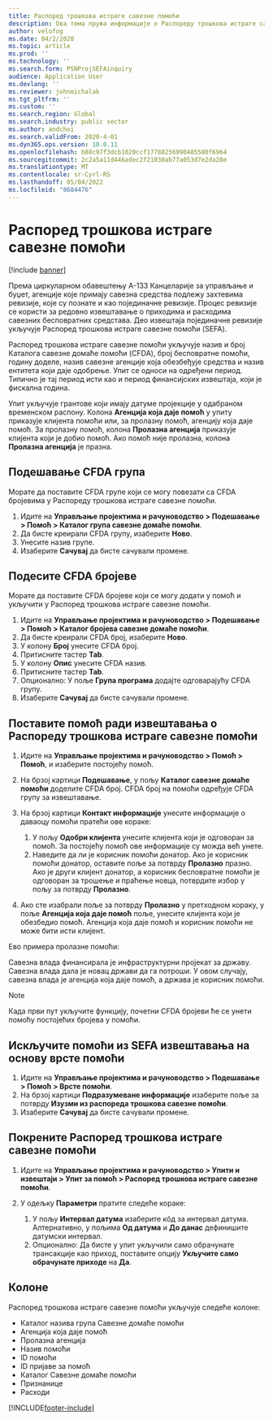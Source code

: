 ```yaml
---
title: Распоред трошкова истраге савезне помоћи
description: Ова тема пружа информације о Распореду трошкова истраге савезне помоћи.
author: velofog
ms.date: 04/2/2020
ms.topic: article
ms.prod: ''
ms.technology: ''
ms.search.form: PSNProjSEFAinquiry
audience: Application User
ms.devlang: ''
ms.reviewer: johnmichalak
ms.tgt_pltfrm: ''
ms.custom: ''
ms.search.region: Global
ms.search.industry: public sector
ms.author: andchoi
ms.search.validFrom: 2020-4-01
ms.dyn365.ops.version: 10.0.11
ms.openlocfilehash: b88c97f3dcb1020ccf17788256990485580f6964
ms.sourcegitcommit: 2c2a5a11d446adec2f21030ab77a053d7e2da28e
ms.translationtype: MT
ms.contentlocale: sr-Cyrl-RS
ms.lasthandoff: 05/04/2022
ms.locfileid: "8684476"
---
```

# <a name="schedule-of-expenditures-of-federal-awards-inquiry"></a>Распоред трошкова истраге савезне помоћи

[!include [banner](../includes/banner.md)]

Према циркуларном обавештењу А-133 Канцеларије за управљање и буџет, агенције које примају савезна средства подлежу захтевима ревизије, које су познате и као појединачне ревизије. Процес ревизије се користи за редовно извештавање о приходима и расходима савезних бесповратних средстава. Део извештаја појединачне ревизије укључује Распоред трошкова истраге савезне помоћи (SEFA).

Распоред трошкова истраге савезне помоћи укључује назив и број Каталога савезне домаће помоћи (CFDA), број бесповратне помоћи, годину доделе, назив савезне агенције која обезбеђује средства и назив ентитета који даје одобрење. Упит се односи на одређени период. Типично је тај период исти као и период финансијских извештаја, који је фискална година.

Упит укључује грантове који имају датуме пројекције у одабраном временском распону. Колона **Агенција која даје помоћ** у упиту приказује клијента помоћи или, за пролазну помоћ, агенцију која даје помоћ. За пролазну помоћ, колона **Пролазна агенција** приказује клијента који је добио помоћ. Ако помоћ није пролазна, колона **Пролазна агенција** је празна.

## <a name="set-up-the-cfda-clusters"></a>Подешавање CFDA група

Морате да поставите CFDA групе који се могу повезати са CFDA бројевима у Распореду трошкова истраге савезне помоћи.

1. Идите на **Управљање пројектима и рачуноводство \> Подешавање \> Помоћ \> Каталог група савезне домаће помоћи**.
2. Да бисте креирали CFDA групу, изаберите **Ново**.
3. Унесите назив групе.
4. Изаберите **Сачувај** да бисте сачували промене.

## <a name="set-up-cfda-numbers"></a>Подесите CFDA бројеве

Морате да поставите CFDA бројеве који се могу додати у помоћ и укључити у Распоред трошкова истраге савезне помоћи.

1. Идите на **Управљање пројектима и рачуноводство \> Подешавање \> Помоћ \> Каталог бројева савезне домаће помоћи**.
2. Да бисте креирали CFDA број, изаберите **Ново**.
3. У колону **Број** унесите CFDA број.
4. Притисните тастер **Tab**.
5. У колону **Опис** унесите CFDA назив.
6. Притисните тастер **Tab**.
7. Опционално: У поље **Група програма** додајте одговарајућу CFDA групу.
8. Изаберите **Сачувај** да бисте сачували промене.

## <a name="set-up-grants-to-report-for-the-schedule-of-expenditures-of-federal-awards-inquiry"></a>Поставите помоћ ради извештавања о Распореду трошкова истраге савезне помоћи

1. Идите на **Управљање пројектима и рачуноводство \> Помоћ \> Помоћ**, и изаберите постојећу помоћ.
2. На брзој картици **Подешавање**, у пољу **Каталог савезне домаће помоћи** доделите CFDA број. CFDA број на помоћи одређује CFDA групу за извештавање.
3. На брзој картици **Контакт информације** унесите информације о даваоцу помоћи пратећи ове кораке:

    1. У пољу **Одобри клијента** унесите клијента који је одговоран за помоћ. За постојећу помоћ ове информације су можда већ унете.
    2. Наведите да ли је корисник помоћи донатор. Ако је корисник помоћи донатор, оставите поље за потврду **Пролазно** празно. Ако је други клијент донатор, а корисник бесповратне помоћи је одговоран за трошење и праћење новца, потврдите избор у пољу за потврду **Пролазно**.

4. Ако сте изабрали поље за потврду **Пролазно** у претходном кораку, у поље **Агенција која даје помоћ** поље, унесите клијента који је обезбедио помоћ. Агенција која даје помоћ и корисник помоћи не може бити исти клијент.

Ево примера пролазне помоћи:

Савезна влада финансирала је инфраструктурни пројекат за државу. Савезна влада дала је новац држави да га потроши. У овом случају, савезна влада је агенција која даје помоћ, а држава је корисник помоћи.

> [!NOTE] 
> Када први пут укључите функцију, почетни CFDA бројеви ће се унети помоћу постојећих бројева у помоћи.

## <a name="exclude-grants-from-sefa-reporting-based-on-the-grant-type"></a>Искључите помоћи из SEFA извештавања на основу врсте помоћи

1. Идите на **Управљање пројектима и рачуноводство \> Подешавање \> Помоћ \> Врсте помоћи**.
2. На брзој картици **Подразумеване информације** изаберите поље за потврду **Изузми из распореда трошкова савезне помоћи**.
3. Изаберите **Сачувај** да бисте сачували промене.

## <a name="run-the-schedule-of-expenditures-of-federal-awards-inquiry"></a>Покрените Распоред трошкова истраге савезне помоћи

1. Идите на **Управљање пројектима и рачуноводство \> Упити и извештаји \> Упит за помоћ \> Распоред трошкова истраге савезне помоћи**.
2. У одељку **Параметри** пратите следеће кораке:

    1. У пољу **Интервал датума** изаберите кôд за интервал датума. Алтернативно, у пољима **Од датума** и **До данас** дефинишите датумски интервал.
    2. Опционално: Да бисте у упит укључили само обрачунате трансакције као приход, поставите опцију **Укључите само обрачунате приходе** на **Да**.

## <a name="columns"></a>Колоне

Распоред трошкова истраге савезне помоћи укључује следеће колоне:

- Каталог назива група Савезне домаће помоћи
- Агенција која даје помоћ
- Пролазна агенција
- Назив помоћи
- ID помоћи
- ID пријаве за помоћ
- Каталог Савезне домаће помоћи
- Признанице
- Расходи


[!INCLUDE[footer-include](../includes/footer-banner.md)]